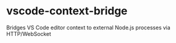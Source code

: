 # vscode-context-bridge
Bridges VS Code editor context to external Node.js processes via HTTP/WebSocket
